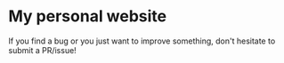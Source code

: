 # My personal website
If you find a bug or you just want to improve something, don't hesitate to submit a PR/issue!
